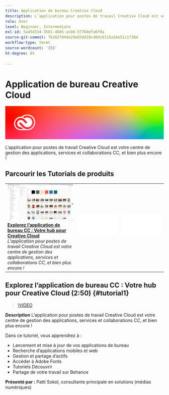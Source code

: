 ```yaml
---
title: Application de bureau Creative Cloud
description: L’application pour postes de travail Creative Cloud est votre centre de gestion des applications, services et collaborations CC, et bien plus encore !
role: User
level: Beginner, Intermediate
exl-id: 5a45d334-3581-4b85-acb6-57764efa6f0a
source-git-commit: 7b202fd4de29e83dd28c40dc6115a1be51c1f384
workflow-type: tm+mt
source-wordcount: '153'
ht-degree: 8%

---
```


# Application de bureau Creative Cloud

![Image de héros du tutoriel](../assets/CCDA.jpg)

L’application pour postes de travail Creative Cloud est votre centre de gestion des applications, services et collaborations CC, et bien plus encore !

## Parcourir les Tutorials de produits

<table style="table-layout:fixed">
<tr>
 <td>
   <a href="creativeclouddesktopapp.md#tutorial1">
      <img alt="Explorez l’application de bureau CC : Votre hub pour Creative Cloud" src="../assets/ccda_overview_sokol_thumbnail.jpg" />
   </a>
    <div>
   <a href="creativeclouddesktopapp.md#tutorial1"><strong>Explorez l’application de bureau CC : Votre hub pour Creative Cloud</strong></a>
    </div>
    <em>L’application pour postes de travail Creative Cloud est votre centre de gestion des applications, services et collaborations CC, et bien plus encore !</em>
    <br>
  </td>
  <td>
    <img alt="Espaceur" src="../assets/Whitespacer.png" />
    <div>
    <br>
  </td>
  <td>
    <img alt="Espaceur" src="../assets/Whitespacer.png" />
    <div>
    <br>
  </td>
</tr>
</table>

## Explorez l’application de bureau CC : Votre hub pour Creative Cloud (2:50) {#tutorial1}

>[!VIDEO](https://video.tv.adobe.com/v/327095?hidetitle=true)

**Description**
L’application pour postes de travail Creative Cloud est votre centre de gestion des applications, services et collaborations CC, et bien plus encore !

Dans ce tutoriel, vous apprendrez à :
* Lancement et mise à jour de vos applications de bureau
* Recherche d’applications mobiles et web
* Gestion et partage d’actifs
* Accéder à Adobe Fonts
* Tutoriels Découvrir
* Partage de votre travail sur Behance

**Présenté par :**
Patti Sokol, consultante principale en solutions (médias numériques)
